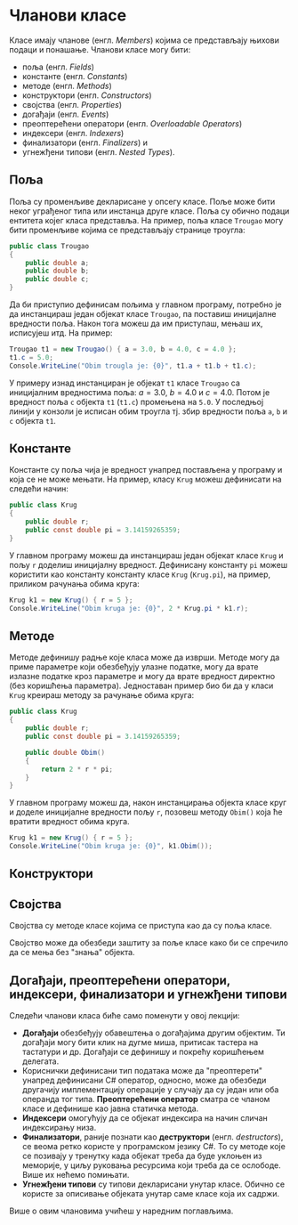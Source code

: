 # Чланови класе

Класе имају чланове (енгл. *Members*) којима се представљају њихови подаци и
понашање. Чланови класе могу бити:

* поља (енгл. *Fields*)
* константе (енгл. *Constants*)
* методе (енгл. *Methods*)
* конструктори (енгл. *Constructors*)
* својства (енгл. *Properties*)
* догађаји (енгл. *Events*)
* преоптерећени оператори (енгл. *Overloadable Operators*)
* индексери (енгл. *Indexers*)
* финализатори (енгл. *Finalizers*) и
* угнежђени типови (енгл. *Nested Types*).

## Поља

Поља су променљиве декларисане у опсегу класе. Поље може бити неког уграђеног
типа или инстанца друге класе. Поља су обично подаци ентитета којег класа
представља. На пример, поља класе `Trougao` могу бити променљиве којима се
представљају странице троугла:

```cs
public class Trougao
{
    public double a;
    public double b;
    public double c;
}
```

Да би приступио дефинисам пољима у главном програму, потребно је да
инстанцираш један објекат класе `Trougao`, па поставиш иницијалне вредности
поља. Након тога можеш да им приступаш, мењаш их, исписујеш итд. На пример:

```cs
Trougao t1 = new Trougao() { a = 3.0, b = 4.0, c = 4.0 };
t1.c = 5.0;
Console.WriteLine("Obim trougla je: {0}", t1.a + t1.b + t1.c);
```

У примеру изнад инстанциран је објекат `t1` класе `Trougao` са иницијалним
вредностима поља: $a=3.0$, $b=4.0$ и $c=4.0$. Потом је вредност поља `c`
објекта `t1` (`t1.c`) промењена на `5.0`. У последњој линији у конзоли је
исписан обим троугла тј. збир вредности поља `a`, `b` и `c` објекта `t1`. 

## Константе

Константе су поља чија је вредност унапред постављена у програму и која се не
може мењати. На пример, класу `Krug` можеш дефинисати на следећи начин:

```cs
public class Krug
{
    public double r;
    public const double pi = 3.14159265359;
}
```

У главном програму можеш да инстанцираш један објекат класе `Krug` и пољу `r`
доделиш иницијалну вредност. Дефинисану константу `pi` можеш користити као
константу константу класе `Krug` (`Krug.pi`), на пример, приликом рачунања
обима круга:

```cs
Krug k1 = new Krug() { r = 5 };
Console.WriteLine("Obim kruga je: {0}", 2 * Krug.pi * k1.r);
```

## Методе

Методе дефинишу радње које класа може да изврши. Методе могу да приме параметре
који обезбеђују улазне податке, могу да врате излазне податке кроз параметре и
могу да врате вредност директно (без коришћења параметра). Једноставан пример
био би да у класи `Krug` креираш методу за рачунање обима круга:

```cs
public class Krug
{
    public double r;
    public const double pi = 3.14159265359;

    public double Obim()
    {
        return 2 * r * pi;
    }
}
```

У главном програму можеш да, након инстанцирања објекта класе круг и доделе
иницијалне вредности пољу `r`, позовеш методу `Obim()` која ће вратити вредност
обима круга.

```cs
Krug k1 = new Krug() { r = 5 };
Console.WriteLine("Obim kruga je: {0}", k1.Obim());
```

## Конструктори

## Својства

Својства су методе класе којима се приступа као да су поља класе.

Својство може да обезбеди заштиту за поље класе како би се спречило да се мења
без "знања" објекта.

## Догађаји, преоптерећени оператори, индексери, финализатори и угнежђени типови

Следећи чланови класа биће само поменути у овој лекцији:

* **Догађаји** обезбеђују обавештења о догађајима другим објектим. Ти догађаји
могу бити клик на дугме миша, притисак тастера на тастатури и др. Догађаји се
дефинишу и покрећу коришћењем делегата.
* Кориснички дефинисани тип података може да "преоптерети" унапред дефинисани
C# оператор, односно, може да обезбеди другачију имплементацију операције у
случају да су један или оба операнда тог типа. **Преоптерећени оператор**
сматра се чланом класе и дефинише као јавна статичка метода.
* **Индексери** омогућују да се објекат индексира на начин сличан индексирању
низа.
* **Финализатори**, раније познати као **деструктори** (енгл. *destructors*),
се веома ретко користе у програмском језику C#. То су методе које се позивају у
тренутку када објекат треба да буде уклоњен из меморије, у циљу руковања
ресурсима који треба да се ослободе. Више их нећемо помињати.
* **Угнежђени типови** су типови декларисани унутар класе. Обично се користе за
описивање објеката унутар саме класе која их садржи.

Више о овим члановима учићеш у наредним поглављима.
